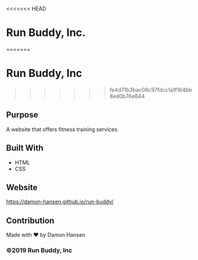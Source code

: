<<<<<<< HEAD
# Run Buddy, Inc.
=======
# Run Buddy, Inc
>>>>>>> fe4d71b3bac08c97fdcc1a1f164bb8ed0b76e644

## Purpose
A website that offers fitness training services.

## Built With
* HTML
* CSS

## Website
https://damon-hansen.github.io/run-buddy/

## Contribution
Made with ❤️ by Damon Hansen

### ©️2019 Run Buddy, Inc
